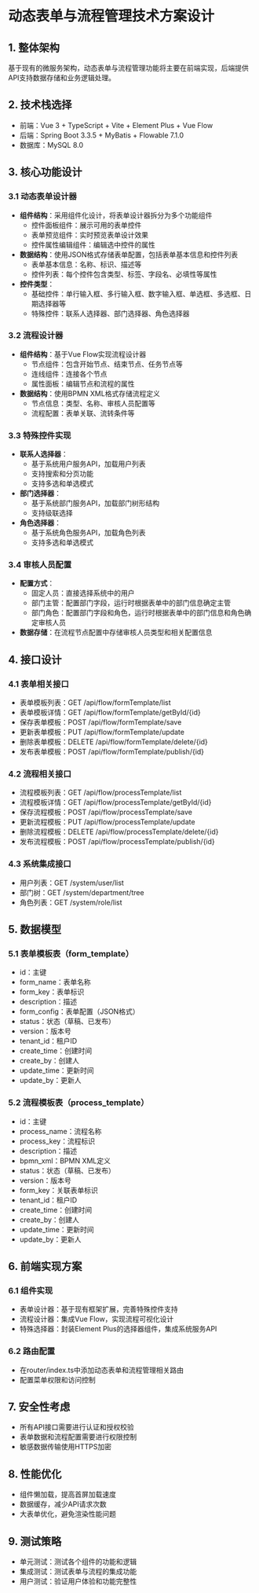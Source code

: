 # 动态表单与流程管理技术方案设计

## 1. 整体架构
基于现有的微服务架构，动态表单与流程管理功能将主要在前端实现，后端提供API支持数据存储和业务逻辑处理。

## 2. 技术栈选择
- 前端：Vue 3 + TypeScript + Vite + Element Plus + Vue Flow
- 后端：Spring Boot 3.3.5 + MyBatis + Flowable 7.1.0
- 数据库：MySQL 8.0

## 3. 核心功能设计

### 3.1 动态表单设计器
- **组件结构**：采用组件化设计，将表单设计器拆分为多个功能组件
  - 控件面板组件：展示可用的表单控件
  - 表单预览组件：实时预览表单设计效果
  - 控件属性编辑组件：编辑选中控件的属性
- **数据结构**：使用JSON格式存储表单配置，包括表单基本信息和控件列表
  - 表单基本信息：名称、标识、描述等
  - 控件列表：每个控件包含类型、标签、字段名、必填性等属性
- **控件类型**：
  - 基础控件：单行输入框、多行输入框、数字输入框、单选框、多选框、日期选择器等
  - 特殊控件：联系人选择器、部门选择器、角色选择器

### 3.2 流程设计器
- **组件结构**：基于Vue Flow实现流程设计器
  - 节点组件：包含开始节点、结束节点、任务节点等
  - 连线组件：连接各个节点
  - 属性面板：编辑节点和流程的属性
- **数据结构**：使用BPMN XML格式存储流程定义
  - 节点信息：类型、名称、审核人员配置等
  - 流程配置：表单关联、流转条件等

### 3.3 特殊控件实现
- **联系人选择器**：
  - 基于系统用户服务API，加载用户列表
  - 支持搜索和分页功能
  - 支持多选和单选模式
- **部门选择器**：
  - 基于系统部门服务API，加载部门树形结构
  - 支持级联选择
- **角色选择器**：
  - 基于系统角色服务API，加载角色列表
  - 支持多选和单选模式

### 3.4 审核人员配置
- **配置方式**：
  - 固定人员：直接选择系统中的用户
  - 部门主管：配置部门字段，运行时根据表单中的部门信息确定主管
  - 部门角色：配置部门字段和角色，运行时根据表单中的部门信息和角色确定审核人员
- **数据存储**：在流程节点配置中存储审核人员类型和相关配置信息

## 4. 接口设计

### 4.1 表单相关接口
- 表单模板列表：GET /api/flow/formTemplate/list
- 表单模板详情：GET /api/flow/formTemplate/getById/{id}
- 保存表单模板：POST /api/flow/formTemplate/save
- 更新表单模板：PUT /api/flow/formTemplate/update
- 删除表单模板：DELETE /api/flow/formTemplate/delete/{id}
- 发布表单模板：POST /api/flow/formTemplate/publish/{id}

### 4.2 流程相关接口
- 流程模板列表：GET /api/flow/processTemplate/list
- 流程模板详情：GET /api/flow/processTemplate/getById/{id}
- 保存流程模板：POST /api/flow/processTemplate/save
- 更新流程模板：PUT /api/flow/processTemplate/update
- 删除流程模板：DELETE /api/flow/processTemplate/delete/{id}
- 发布流程模板：POST /api/flow/processTemplate/publish/{id}

### 4.3 系统集成接口
- 用户列表：GET /system/user/list
- 部门树：GET /system/department/tree
- 角色列表：GET /system/role/list

## 5. 数据模型

### 5.1 表单模板表（form_template）
- id：主键
- form_name：表单名称
- form_key：表单标识
- description：描述
- form_config：表单配置（JSON格式）
- status：状态（草稿、已发布）
- version：版本号
- tenant_id：租户ID
- create_time：创建时间
- create_by：创建人
- update_time：更新时间
- update_by：更新人

### 5.2 流程模板表（process_template）
- id：主键
- process_name：流程名称
- process_key：流程标识
- description：描述
- bpmn_xml：BPMN XML定义
- status：状态（草稿、已发布）
- version：版本号
- form_key：关联表单标识
- tenant_id：租户ID
- create_time：创建时间
- create_by：创建人
- update_time：更新时间
- update_by：更新人

## 6. 前端实现方案

### 6.1 组件实现
- 表单设计器：基于现有框架扩展，完善特殊控件支持
- 流程设计器：集成Vue Flow，实现流程可视化设计
- 特殊选择器：封装Element Plus的选择器组件，集成系统服务API

### 6.2 路由配置
- 在router/index.ts中添加动态表单和流程管理相关路由
- 配置菜单权限和访问控制

## 7. 安全性考虑
- 所有API接口需要进行认证和授权校验
- 表单数据和流程配置需要进行权限控制
- 敏感数据传输使用HTTPS加密

## 8. 性能优化
- 组件懒加载，提高首屏加载速度
- 数据缓存，减少API请求次数
- 大表单优化，避免渲染性能问题

## 9. 测试策略
- 单元测试：测试各个组件的功能和逻辑
- 集成测试：测试表单与流程的集成功能
- 用户测试：验证用户体验和功能完整性
